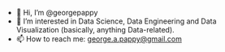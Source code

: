 - 👋 Hi, I’m @georgepappy
- 👀 I’m interested in Data Science, Data Engineering and Data Visualization (basically, anything Data-related).
- 📫 How to reach me: george.a.pappy@gmail.com

<!---
georgepappy/georgepappy is a ✨ special ✨ repository because its `README.md` (this file) appears on your GitHub profile.
You can click the Preview link to take a look at your changes.
--->
